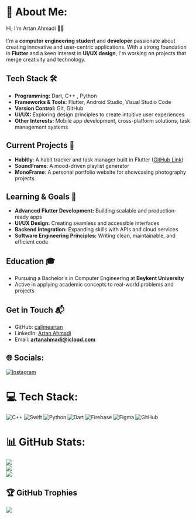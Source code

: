 # 💫 About Me:
Hi, I'm Artan Ahmadi 👨‍💻<br><br>
I'm a **computer engineering student** and **developer** passionate about creating innovative and user-centric applications. With a strong foundation in **Flutter** and a keen interest in **UI/UX design**, I'm working on projects that merge creativity and technology.

## Tech Stack 🛠️
- **Programming:** Dart, C++ , Python
- **Frameworks & Tools:** Flutter, Android Studio, Visual Studio Code
- **Version Control:** Git, GitHub
- **UI/UX:** Exploring design principles to create intuitive user experiences
- **Other Interests:** Mobile app development, cross-platform solutions, task management systems

## Current Projects 🚀
- **Habitly**: A habit tracker and task manager built in Flutter ([GitHub Link](https://github.com/callmeartan/habitly))
- **SoundFrame**: A mood-driven playlist generator
- **MonoFrame**: A personal portfolio website for showcasing photography projects

## Learning & Goals 🎯
- **Advanced Flutter Development:** Building scalable and production-ready apps
- **UI/UX Design:** Creating seamless and accessible interfaces
- **Backend Integration:** Expanding skills with APIs and cloud services
- **Software Engineering Principles:** Writing clean, maintainable, and efficient code

## Education 🎓
- Pursuing a Bachelor's in Computer Engineering at **Beykent University**
- Active in applying academic concepts to real-world problems and projects

## Get in Touch 📬
- GitHub: [callmeartan](https://github.com/callmeartan)
- LinkedIn: [Artan Ahmadi](https://linkedin.com/in/callmeartan)
- Email: **artanahmadi@icloud.com**

## 🌐 Socials:
[![Instagram](https://img.shields.io/badge/Instagram-%23E4405F.svg?logo=Instagram&logoColor=white)](https://instagram.com/callmeartan) 

# 💻 Tech Stack:
![C++](https://img.shields.io/badge/c++-%2300599C.svg?style=for-the-badge&logo=c%2B%2B&logoColor=white) 
![Swift](https://img.shields.io/badge/swift-F54A2A?style=for-the-badge&logo=swift&logoColor=white) 
![Python](https://img.shields.io/badge/python-3670A0?style=for-the-badge&logo=python&logoColor=ffdd54) 
![Dart](https://img.shields.io/badge/dart-%230175C2.svg?style=for-the-badge&logo=dart&logoColor=white) 
![Firebase](https://img.shields.io/badge/firebase-a08021?style=for-the-badge&logo=firebase&logoColor=ffcd34) 
![Figma](https://img.shields.io/badge/figma-%23F24E1E.svg?style=for-the-badge&logo=figma&logoColor=white) 
![GitHub](https://img.shields.io/badge/github-%23121011.svg?style=for-the-badge&logo=github&logoColor=white)

# 📊 GitHub Stats:
![](https://github-readme-stats.vercel.app/api?username=callmeartan&theme=dark&hide_border=false&include_all_commits=true&count_private=true)<br/>
![](https://github-readme-streak-stats.herokuapp.com/?user=callmeartan&theme=dark&hide_border=false)<br/>
![](https://github-readme-stats.vercel.app/api/top-langs/?username=callmeartan&theme=dark&hide_border=false&include_all_commits=true&count_private=true&layout=compact)

## 🏆 GitHub Trophies
![](https://github-profile-trophy.vercel.app/?username=callmeartan&theme=dark&no-frame=false&no-bg=true&margin-w=4)

